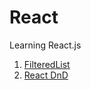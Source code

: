 # React
Learning React.js

1. [FilteredList](https://github.com/k0syan/React/tree/master/FilteredList)
2. [React DnD](https://github.com/k0syan/React/tree/master/dnd)
